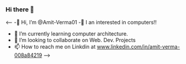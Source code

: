 ### Hi there 👋
<--
-👋 Hi, I’m @Amit-Verma01
-👀 I an interested in computers!!
- 🌱 I’m currently learning computer architecture.
- 👯 I’m looking to collaborate on Web. Dev. Projects
- 📫 How to reach me on Linkdin at www.linkedin.com/in/amit-verma-008a84219
-->
